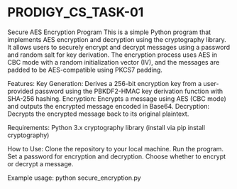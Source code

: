 # PRODIGY_CS_TASK-01

Secure AES Encryption Program
This is a simple Python program that implements AES encryption and decryption using the cryptography library. It allows users to securely encrypt and decrypt messages using a password and random salt for key derivation. The encryption process uses AES in CBC mode with a random initialization vector (IV), and the messages are padded to be AES-compatible using PKCS7 padding.

Features:
Key Generation: Derives a 256-bit encryption key from a user-provided password using the PBKDF2-HMAC key derivation function with SHA-256 hashing.
Encryption: Encrypts a message using AES (CBC mode) and outputs the encrypted message encoded in Base64.
Decryption: Decrypts the encrypted message back to its original plaintext.

Requirements:
Python 3.x
cryptography library (install via pip install cryptography)

How to Use:
Clone the repository to your local machine.
Run the program.
Set a password for encryption and decryption.
Choose whether to encrypt or decrypt a message.

Example usage:
python secure_encryption.py
